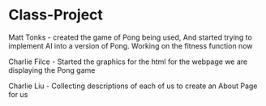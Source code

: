 # Class-Project

Matt Tonks - created the game of Pong being used, And started trying to implement AI into a version of Pong. Working on the fitness function now

Charlie Filce - Started the graphics for the html for the webpage we are displaying the Pong game

Charlie Liu - Collecting descriptions of each of us to create an About Page for us
